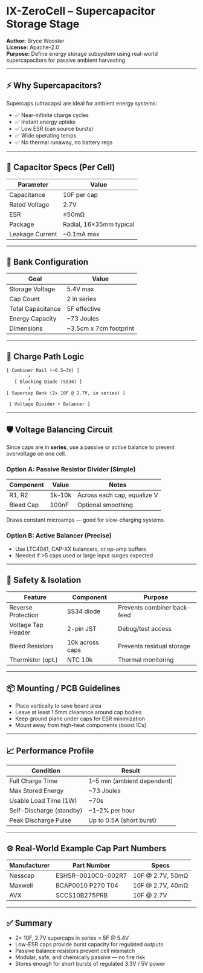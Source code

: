 # IX-ZeroCell – Supercapacitor Storage Stage

**Author:** Bryce Wooster  
**License:** Apache-2.0  
**Purpose:** Define energy storage subsystem using real-world supercapacitors for passive ambient harvesting

---

## ⚡ Why Supercapacitors?

Supercaps (ultracaps) are ideal for ambient energy systems:

- ✅ Near-infinite charge cycles  
- ✅ Instant energy uptake  
- ✅ Low ESR (can source bursts)  
- ✅ Wide operating temps  
- ✅ No thermal runaway, no battery regs

---

## 🔋 Capacitor Specs (Per Cell)

| Parameter        | Value                         |
|------------------|-------------------------------|
| Capacitance      | 10F per cap  
| Rated Voltage     | 2.7V  
| ESR               | ≤50mΩ  
| Package           | Radial, 16×35mm typical  
| Leakage Current   | ~0.1mA max  

---

## 🧩 Bank Configuration

| Goal             | Value                |
|------------------|----------------------|
| Storage Voltage  | 5.4V max  
| Cap Count        | 2 in series  
| Total Capacitance| 5F effective  
| Energy Capacity  | ~73 Joules  
| Dimensions       | ~3.5cm x 7cm footprint  

---

## 🔁 Charge Path Logic

```txt
[ Combiner Rail (~0.5–3V) ]
        ↓
   [ Blocking Diode (SS34) ]
        ↓
[ Supercap Bank (2x 10F @ 2.7V, in series) ]
        ↓
 [ Voltage Divider + Balancer ]
```

---

## 🛡️ Voltage Balancing Circuit

Since caps are in **series**, use a passive or active balance to prevent overvoltage on one cell.

### Option A: Passive Resistor Divider (Simple)

| Component | Value  | Notes                     |
|-----------|--------|---------------------------|
| R1, R2    | 1k–10k | Across each cap, equalize V  
| Bleed Cap | 100nF  | Optional smoothing  

Draws constant microamps — good for slow-charging systems.

### Option B: Active Balancer (Precise)

- Use LTC4041, CAP-XX balancers, or op-amp buffers  
- Needed if >5 caps used or large input surges expected

---

## 🧯 Safety & Isolation

| Feature             | Component     | Purpose                          |
|---------------------|---------------|----------------------------------|
| Reverse Protection  | SS34 diode    | Prevents combiner back-feed  
| Voltage Tap Header  | 2-pin JST     | Debug/test access  
| Bleed Resistors     | 10k across caps| Prevents residual storage  
| Thermistor (opt.)   | NTC 10k       | Thermal monitoring  

---

## 📦 Mounting / PCB Guidelines

- Place vertically to save board area  
- Leave at least 1.5mm clearance around cap bodies  
- Keep ground plane under caps for ESR minimization  
- Mount away from high-heat components (boost ICs)

---

## 📈 Performance Profile

| Condition                 | Result                         |
|---------------------------|--------------------------------|
| Full Charge Time          | 1–5 min (ambient dependent)  
| Max Stored Energy         | ~73 Joules  
| Usable Load Time (1W)     | ~70s  
| Self-Discharge (standby)  | ~1–2% per hour  
| Peak Discharge Pulse      | Up to 0.5A (short burst)  

---

## ⚙️ Real-World Example Cap Part Numbers

| Manufacturer | Part Number        | Specs              |
|--------------|--------------------|---------------------|
| Nesscap      | ESHSR-0010C0-002R7 | 10F @ 2.7V, 50mΩ  
| Maxwell      | BCAP0010 P270 T04  | 10F @ 2.7V, 40mΩ  
| AVX          | SCCS10B275PRB      | 10F @ 2.7V  

---

## ✅ Summary

- 2× 10F, 2.7V supercaps in series = 5F @ 5.4V  
- Low-ESR caps provide burst capacity for regulated outputs  
- Passive balance resistors prevent cell mismatch  
- Modular, safe, and chemically passive — no fire risk  
- Stores enough for short bursts of regulated 3.3V / 5V power

